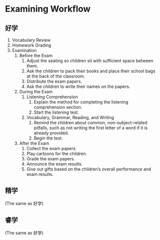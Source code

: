 # Examining Workflow

## 好学

1. Vocabulary Review
2. Homework Grading
3. Examination
   1. Before the Exam
      1. Adjust the seating so children sit with sufficient space between them.
      2. Ask the children to pack their books and place their school bags at the back of the classroom.
      3. Distribute the exam papers.
      4. Ask the children to write their names on the papers.
   2. During the Exam
      1. Listening Comprehension
         1. Explain the method for completing the listening comprehension section.
         2. Start the listening test.
      2. Vocabulary, Grammar, Reading, and Writing
         1. Remind the children about common, non-subject-related pitfalls, such as not writing the first letter of a word if it is already provided.
         2. Begin the test.
   3. After the Exam
      1. Collect the exam papers.
      2. Play cartoons for the children.
      3. Grade the exam papers.
      4. Announce the exam results.
      5. Give out gifts based on the children’s overall performance and exam results.

## 精学

(The same as 好学)

## 睿学

(The same as 好学)